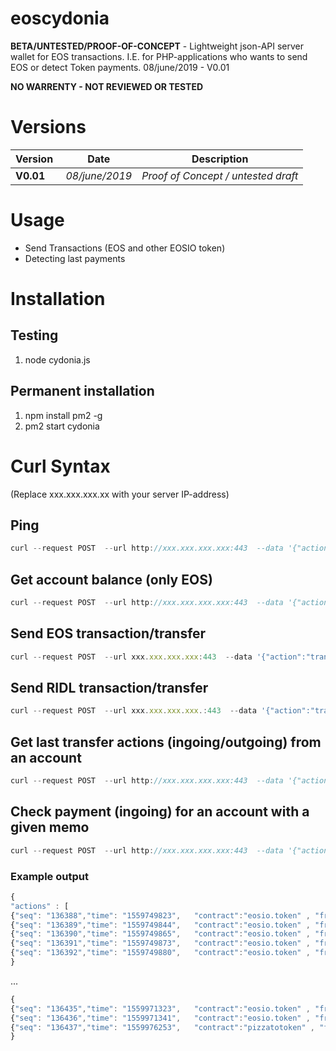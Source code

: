 # eoscydonia

**BETA/UNTESTED/PROOF-OF-CONCEPT** - Lightweight json-API server wallet for EOS transactions. I.E. for PHP-applications who wants to send EOS or detect Token payments.
08/june/2019 - V0.01

**NO WARRENTY - NOT REVIEWED OR TESTED**

# Versions
Version | Date | Description
------------ | ------------- | -------------
**V0.01** | *08/june/2019* | *Proof of Concept / untested draft*


# Usage
* Send Transactions (EOS and other EOSIO token)
* Detecting last payments

# Installation
## Testing
1. node cydonia.js

## Permanent installation
1. npm install pm2 -g
2. pm2 start cydonia

# Curl Syntax 
(Replace xxx.xxx.xxx.xx with your server IP-address)

## Ping
```javascript
curl --request POST  --url http://xxx.xxx.xxx.xxx:443  --data '{"action":"ping" }'
```

## Get account balance (only EOS)
```javascript
curl --request POST  --url http://xxx.xxx.xxx.xxx:443  --data '{"action":"getbalance","account": "youreosaccount"}'
```

## Send EOS transaction/transfer
```javascript
curl --request POST  --url xxx.xxx.xxx.xxx:443  --data '{"action":"transfer","contract": "eosio.token",  "from":"youreosaccount", "to":"eosiocydonia", "memo":"A EOS donation for this project", "amount":"0.1", "token":"EOS" }'
```

## Send RIDL transaction/transfer
```javascript
curl --request POST  --url xxx.xxx.xxx.xxx.:443  --data '{"action":"transfer","contract": "ridlridlridl",  "from":"youreosaccount", "to":"otheraccount", "memo":"A RIDL donation", "amount":"1000.0000", "token":"RIDL" }'
```

## Get last transfer actions (ingoing/outgoing) from an account
```javascript
curl --request POST  --url http://xxx.xxx.xxx.xxx:443  --data '{"action":"lastactions","account": "investingwad", "count":"50"}'
```

## Check payment (ingoing) for an account with a given memo
```javascript
curl --request POST  --url http://xxx.xxx.xxx.xxx:443  --data '{"action":"checkpayment","contract": "eosio.token", "amount":"0.1", "token":"EOS", "to":"youreosaccount", "memo":"Payment 123", "maxseconds":"999999"}'
```

### Example output
```javascript
{ 
"actions" : [
{"seq": "136388","time": "1559749823",   "contract":"eosio.token" , "from":"eosbetbank11" ,  "to":"investingwad" ,  "quantity":"0.0003 EOS"  , "amount":"0.0003" , "token":"EOS" ,  "memo":"Bet id: 7635069280903098061 -- Referral reward! Play: https://eosbet.io" },
{"seq": "136389","time": "1559749844",   "contract":"eosio.token" , "from":"eosbetbank11" ,  "to":"investingwad" ,  "quantity":"0.0020 EOS"  , "amount":"0.0020" , "token":"EOS" ,  "memo":"Bet id: 42644468152716514 -- Referral reward! Play: https://eosbet.io" },
{"seq": "136390","time": "1559749865",   "contract":"eosio.token" , "from":"eosbetbank11" ,  "to":"investingwad" ,  "quantity":"0.0002 EOS"  , "amount":"0.0002" , "token":"EOS" ,  "memo":"Bet id: 9317337858404062912 -- Referral reward! Play: https://eosbet.io" },
{"seq": "136391","time": "1559749873",   "contract":"eosio.token" , "from":"eosbetbank11" ,  "to":"investingwad" ,  "quantity":"0.0002 EOS"  , "amount":"0.0002" , "token":"EOS" ,  "memo":"Bet id: 11063980520862980700 -- Referral reward! Play: https://eosbet.io" },
{"seq": "136392","time": "1559749880",   "contract":"eosio.token" , "from":"eosbetbank11" ,  "to":"investingwad" ,  "quantity":"0.0002 EOS"  , "amount":"0.0002" , "token":"EOS" ,  "memo":"Bet id: 16105407466258061608 -- Referral reward! Play: https://eosbet.io" },
}
```
...
```javascript
{
{"seq": "136435","time": "1559971323",   "contract":"eosio.token" , "from":"eosbetbank11" ,  "to":"investingwad" ,  "quantity":"0.0002 EOS"  , "amount":"0.0002" , "token":"EOS" ,  "memo":"Bet id: 7434551657669895117 -- Referral reward! Play: https://eosbet.io" },
{"seq": "136436","time": "1559971341",   "contract":"eosio.token" , "from":"eosbetbank11" ,  "to":"investingwad" ,  "quantity":"0.0002 EOS"  , "amount":"0.0002" , "token":"EOS" ,  "memo":"Bet id: 10906163770484662483 -- Referral reward! Play: https://eosbet.io" },
{"seq": "136437","time": "1559976253",   "contract":"pizzatotoken" , "from":"pizzaairdrop" ,  "to":"investingwad" ,  "quantity":"10.7757 PIZZA"  , "amount":"10.7757" , "token":"PIZZA" ,  "memo":"pizza.live, redefine defi." }]
}
```


